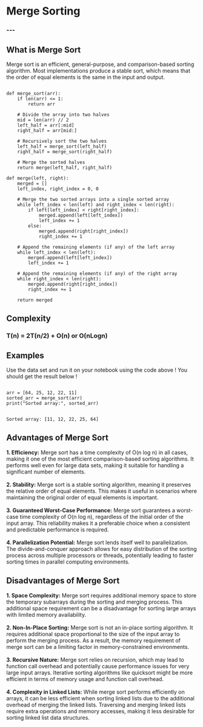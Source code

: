 <html>
<head>
    <link rel="stylesheet" href="main.css">
    <link rel="stylesheet" href="index.css">

<!--Google Fonts Sheets-->
<link rel="preconnect" href="https://fonts.googleapis.com">
<link rel="preconnect" href="https://fonts.gstatic.com" crossorigin>
<link href="https://fonts.googleapis.com/css2?family=Chakra+Petch&family=Palette+Mosaic&family=Slackside+One&display=swap" rel="stylesheet">

<!--Code Block Using Highlight.js-->
<!--Loading the Script-->
<script src="https://cdnjs.cloudflare.com/ajax/libs/highlight.js/11.5.0/highlight.min.js"></script>
<!--CDN Template-->
<link rel="stylesheet" href="https://cdnjs.cloudflare.com/ajax/libs/highlight.js/11.5.0/styles/atom-one-light.min.css" integrity="sha512-o5v54Kh5PH0dgnf9ei0L+vMRsbm5fvIvnR/XkrZZjN4mqdaeH7PW66tumBoQVIaKNVrLCZiBEfHzRY4JJSMK/Q==" crossorigin="anonymous" referrerpolicy="no-referrer" />
<!--To Start the Highlight.js-->
<script>hljs.initHighlightingOnLoad();</script>

</head>
<body>
<h1>Merge Sorting</h1>
<h3>---</h3>

<h2>What is Merge Sort</h2>
<p>Merge sort is an efficient, general-purpose, and comparison-based sorting algorithm. Most implementations produce a stable sort, which means that the order of equal elements is the same in the input and output.</p>

<pre><code>
def merge_sort(arr):
    if len(arr) <= 1:
        return arr
    
    # Divide the array into two halves
    mid = len(arr) // 2
    left_half = arr[:mid]
    right_half = arr[mid:]
    
    # Recursively sort the two halves
    left_half = merge_sort(left_half)
    right_half = merge_sort(right_half)
    
    # Merge the sorted halves
    return merge(left_half, right_half)

def merge(left, right):
    merged = []
    left_index, right_index = 0, 0
    
    # Merge the two sorted arrays into a single sorted array
    while left_index < len(left) and right_index < len(right):
        if left[left_index] < right[right_index]:
            merged.append(left[left_index])
            left_index += 1
        else:
            merged.append(right[right_index])
            right_index += 1
    
    # Append the remaining elements (if any) of the left array
    while left_index < len(left):
        merged.append(left[left_index])
        left_index += 1
    
    # Append the remaining elements (if any) of the right array
    while right_index < len(right):
        merged.append(right[right_index])
        right_index += 1
    
    return merged
</code></pre>

<h2>Complexity</h2>
<h3>T(n) = 2T(n/2) + O(n) or O(nLogn)</h3>

<h2>Examples</h2>
<p>Use the data set and run it on your notebook using the code above ! You should get the result below !</p>
<!--Example Codes-->
<pre><code>
arr = [64, 25, 12, 22, 11]
sorted_arr = merge_sort(arr)
print("Sorted array:", sorted_arr)
</code></pre>
<!--Example Code Results-->
<pre><code>
Sorted array: [11, 12, 22, 25, 64]
</code></pre>

<h2>Advantages of Merge Sort</h2>

<p>
<b>1. Efficiency:</b> Merge sort has a time complexity of O(n log n) in all cases, making it one of the most efficient comparison-based sorting algorithms. It performs well even for large data sets, making it suitable for handling a significant number of elements.
<br>
<br>
<b>2. Stability:</b> Merge sort is a stable sorting algorithm, meaning it preserves the relative order of equal elements. This makes it useful in scenarios where maintaining the original order of equal elements is important.
<br>
<br>
<b>3. Guaranteed Worst-Case Performance:</b> Merge sort guarantees a worst-case time complexity of O(n log n), regardless of the initial order of the input array. This reliability makes it a preferable choice when a consistent and predictable performance is required.
<br>
<br>
<b>4. Parallelization Potential:</b> Merge sort lends itself well to parallelization. The divide-and-conquer approach allows for easy distribution of the sorting process across multiple processors or threads, potentially leading to faster sorting times in parallel computing environments.
</p>

<h2>Disadvantages of Merge Sort</h2>
<p>
<b>1. Space Complexity:</b> Merge sort requires additional memory space to store the temporary subarrays during the sorting and merging process. This additional space requirement can be a disadvantage for sorting large arrays with limited memory availability.
<br>
<br>
<b>2. Non-In-Place Sorting:</b> Merge sort is not an in-place sorting algorithm. It requires additional space proportional to the size of the input array to perform the merging process. As a result, the memory requirement of merge sort can be a limiting factor in memory-constrained environments.
<br>
<br>
<b>3. Recursive Nature:</b> Merge sort relies on recursion, which may lead to function call overhead and potentially cause performance issues for very large input arrays. Iterative sorting algorithms like quicksort might be more efficient in terms of memory usage and function call overhead.
<br>
<br>
<b>4. Complexity in Linked Lists:</b> While merge sort performs efficiently on arrays, it can be less efficient when sorting linked lists due to the additional overhead of merging the linked lists. Traversing and merging linked lists require extra operations and memory accesses, making it less desirable for sorting linked list data structures.

</p>



</body>